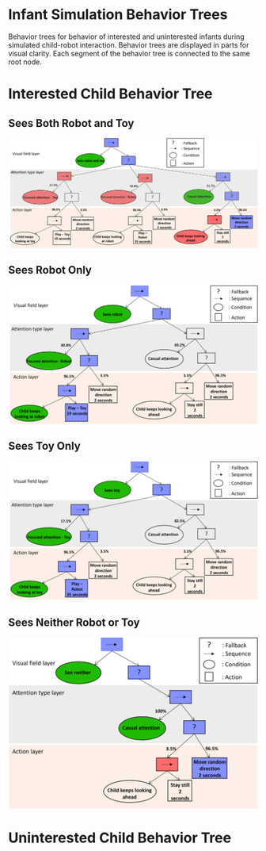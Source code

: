 # Infant Simulation Behavior Trees
Behavior trees for behavior of interested and uninterested infants during simulated child-robot interaction. Behavior trees are displayed in parts for visual clarity. Each segment of the behavior tree is connected to the same root node.


# Interested Child Behavior Tree
## Sees Both Robot and Toy
![Interested Sees Both Robot and Toy](Interested_Sees_Both.png?raw=true)
## Sees Robot Only
![Interested Sees Robot Only](Interested_Sees_Robot_Only.png?raw=true)
## Sees Toy Only
![Interested Sees Toy Only](Interested_Sees_Toy_Only.png?raw=true)
## Sees Neither Robot or Toy
![Sees Neither](Sees_Neither_Robot_Or_Toy.png?raw=true)

# Uninterested Child Behavior Tree
